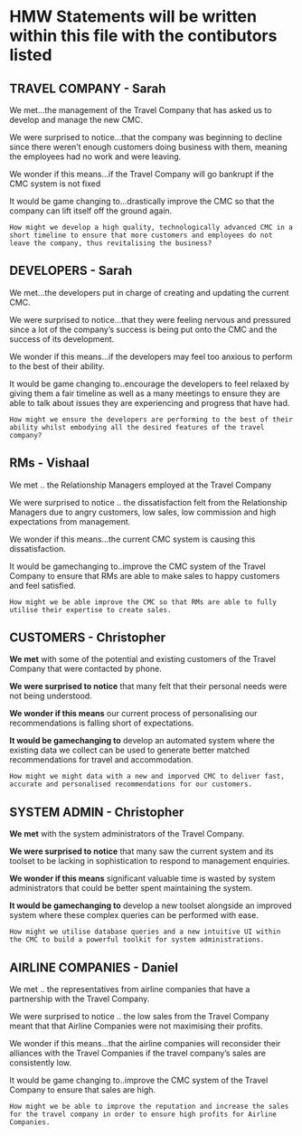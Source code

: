 # HMW Statements will be written within this file with the contibutors listed

## TRAVEL COMPANY - Sarah 

  We met...the management of the Travel Company that has asked us to develop and manage the new CMC.

  We were surprised to notice...that the company was beginning to decline since there weren’t enough customers doing business with them, meaning the employees had no work and were leaving. 

  We wonder if this means…if the Travel Company will go bankrupt if the CMC system is not fixed

  It would be game changing to...drastically improve the CMC so that the company can lift itself off the ground again.

    How might we develop a high quality, technologically advanced CMC in a short timeline to ensure that more customers and employees do not leave the company, thus revitalising the business? 
  

## DEVELOPERS - Sarah

  We met...the developers put in charge of creating and updating the current CMC.

  We were surprised to notice...that they were feeling nervous and pressured since a lot of the company’s success is being put onto the CMC and the success of its development. 

  We wonder if this means…if the developers may feel too anxious to perform to the best of their ability.

  It would be game changing to..encourage the developers to feel relaxed by giving them a fair timeline as well as a many meetings to ensure they are able to talk about issues they are experiencing and progress that have had.

    How might we ensure the developers are performing to the best of their ability whilst embodying all the desired features of the travel company? 


## RMs - Vishaal

   We met .. the Relationship Managers employed at the Travel Company
    
   We were surprised to notice .. the dissatisfaction felt from the Relationship Managers due to angry customers, low sales, low commission and high expectations from management.
 
   We wonder if this means…the current CMC system is causing this dissatisfaction. 

   It would be gamechanging to..improve the CMC system of the Travel Company to ensure that RMs are able to make sales to happy customers and feel satisfied. 

    How might we be able improve the CMC so that RMs are able to fully utilise their expertise to create sales. 

## CUSTOMERS - Christopher

**We met** with some of the potential and existing customers of the Travel Company that were contacted by phone.
   
**We were surprised to notice** that many felt that their personal needs were not being understood.
   
**We wonder if this means** our current process of personalising our recommendations is falling short of expectations.

**It would be gamechanging to** develop an automated system where the existing data we collect can be used to generate better matched recommendations for travel and accommodation.

    How might we might data with a new and imporved CMC to deliver fast, accurate and personalised recommendations for our customers.

## SYSTEM ADMIN - Christopher
  
**We met** with the system administrators of the Travel Company.
   
**We were surprised to notice** that many saw the current system and its toolset to be lacking in sophistication to respond to management enquiries.
   
**We wonder if this means** significant valuable time is wasted by system administrators that could be better spent maintaining the system.

**It would be gamechanging to** develop a new toolset alongside an improved system where these complex queries can be performed with ease.

    How might we utilise database queries and a new intuitive UI within the CMC to build a powerful toolkit for system administrations.

## AIRLINE COMPANIES - Daniel


  We met .. the representatives from airline companies that have a partnership with the Travel Company. 

  We were surprised to notice .. the low sales from the Travel Company meant that that Airline Companies were not maximising their profits.
 
  We wonder if this means…that the airline companies will reconsider their alliances with the Travel Companies if the travel company’s sales are consistently low. 

  It would be game changing to..improve the CMC system of the Travel Company to ensure that sales are high. 

    How might we be able to improve the reputation and increase the sales for the travel company in order to ensure high profits for Airline Companies. 

